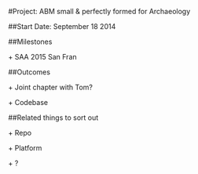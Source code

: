 \#Project: ABM small & perfectly formed for Archaeology



\#\#Start Date: September 18 2014



\#\#Milestones

\+ SAA 2015 San Fran



\#\#Outcomes

\+ Joint chapter with Tom?

\+ Codebase



\#\#Related things to sort out

\+ Repo

\+ Platform

\+ ?

